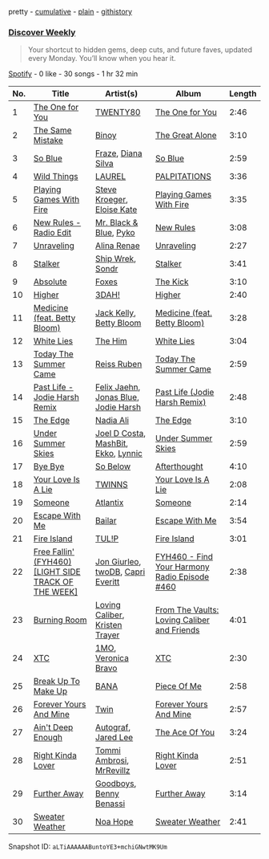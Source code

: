 pretty - [cumulative](/playlists/cumulative/37i9dQZEVXcMQ21aVFwcU6.md) - [plain](/playlists/plain/37i9dQZEVXcMQ21aVFwcU6) - [githistory](https://github.githistory.xyz/mdn522/spotify-playlist-archive/blob/main/playlists/plain/37i9dQZEVXcMQ21aVFwcU6)

### [Discover Weekly](https://open.spotify.com/playlist/37i9dQZEVXcMQ21aVFwcU6)

> Your shortcut to hidden gems, deep cuts, and future faves, updated every Monday\. You’ll know when you hear it.

[Spotify](https://open.spotify.com/user/spotify) - 0 like - 30 songs - 1 hr 32 min

| No. | Title | Artist(s) | Album | Length |
|---|---|---|---|---|
| 1 | [The One for You](https://open.spotify.com/track/6wmBCNSM9Uu80Rw0wWCtBZ) | [TWENTY80](https://open.spotify.com/artist/6w16wwBnNEbuC34fpg4Xrv) | [The One for You](https://open.spotify.com/album/0Yj3JWwmME9YInXp9eyvbg) | 2:46 |
| 2 | [The Same Mistake](https://open.spotify.com/track/1HvycraMdgxj3DbieMFe7T) | [Binoy](https://open.spotify.com/artist/4Ex31uB8b0dXDzSgyrVCgr) | [The Great Alone](https://open.spotify.com/album/3EZunt9sQQCVpYgpURgqkL) | 3:10 |
| 3 | [So Blue](https://open.spotify.com/track/2pXCSPKNTjsqIhOCTjpThQ) | [Fraze](https://open.spotify.com/artist/5XNW0Wjeh5UorMLuMHWelb), [Diana Silva](https://open.spotify.com/artist/33iBiPxHbu6s7XwiE5uGR6) | [So Blue](https://open.spotify.com/album/4EAY1kMZZI5jSWdacO2mkX) | 2:59 |
| 4 | [Wild Things](https://open.spotify.com/track/2s6tWe16IXXttFuLlr5P5v) | [LAUREL](https://open.spotify.com/artist/6y6iXD929Jqq0xc6lgwhl1) | [PALPITATIONS](https://open.spotify.com/album/7fxhGVYVaAnGw6ZQ50DkJC) | 3:36 |
| 5 | [Playing Games With Fire](https://open.spotify.com/track/2I7nwNLymSLxR4ET723LHc) | [Steve Kroeger](https://open.spotify.com/artist/3RuKMixE6jnuXqEx1Jy1om), [Eloise Kate](https://open.spotify.com/artist/5o8uKmI1GJP1DVCnt73oKE) | [Playing Games With Fire](https://open.spotify.com/album/5Omr3eW1mdttZ4P9Lsd0im) | 3:35 |
| 6 | [New Rules \- Radio Edit](https://open.spotify.com/track/6v430oJMY7YVCiQvvO0hJM) | [Mr\. Black & Blue](https://open.spotify.com/artist/1xpKlFHJoTi048rnak5opF), [Pyko](https://open.spotify.com/artist/2IWL114w5Bb5V3oVdmyk9t) | [New Rules](https://open.spotify.com/album/0JOwTLiVt9Pa6wZLu6M42L) | 3:08 |
| 7 | [Unraveling](https://open.spotify.com/track/4xVP5Apg1bOynfmRF3yg4C) | [Alina Renae](https://open.spotify.com/artist/0ijMivCSLUlNYGIhqFXIEZ) | [Unraveling](https://open.spotify.com/album/7kYigZZdP5zMT96vFNYPWv) | 2:27 |
| 8 | [Stalker](https://open.spotify.com/track/2epld0M5QscJKscFIXXatP) | [Ship Wrek](https://open.spotify.com/artist/1ic0FHNGIjXZAWH6O6Reif), [Sondr](https://open.spotify.com/artist/4hbnUamwrCHpv4wQTwvCIc) | [Stalker](https://open.spotify.com/album/4QxW2UDbBkYzXnDoIfUDH8) | 3:41 |
| 9 | [Absolute](https://open.spotify.com/track/56kBQEYkwaYsi6jv3VxTq9) | [Foxes](https://open.spotify.com/artist/7qRll6DYV06u2VuRPAVqug) | [The Kick](https://open.spotify.com/album/2IXCvUDkW26YzxCizZ9b6n) | 3:10 |
| 10 | [Higher](https://open.spotify.com/track/4LlLE3ppbDNu9qfbeaohS5) | [3DAH!](https://open.spotify.com/artist/6AlW1Wb6ZmdUfaSTTOi1nw) | [Higher](https://open.spotify.com/album/07KSe5pZIpXGrUFbh6u9xS) | 2:40 |
| 11 | [Medicine \(feat\. Betty Bloom\)](https://open.spotify.com/track/5QpmOkxVbi63rY5a1VmyWj) | [Jack Kelly](https://open.spotify.com/artist/1qXQAJC0HsasWQhGI8P1QC), [Betty Bloom](https://open.spotify.com/artist/028AENVWICmqAiAj5xXncO) | [Medicine \(feat\. Betty Bloom\)](https://open.spotify.com/album/62MZQyThHHh3xs5gfXDOP7) | 3:28 |
| 12 | [White Lies](https://open.spotify.com/track/3z7AceXFwECHGH26FOy3u8) | [The Him](https://open.spotify.com/artist/5WdqBAQhGFCrZvBKXiPIu7) | [White Lies](https://open.spotify.com/album/65FNzL2bbqBEAEsHYyHmUw) | 3:04 |
| 13 | [Today The Summer Came](https://open.spotify.com/track/6iD6OPLwzl4UYrSeRvTN74) | [Reiss Ruben](https://open.spotify.com/artist/0tra8a4W0svCh4EtSN2xSg) | [Today The Summer Came](https://open.spotify.com/album/4VQetljMG04kNjIHqfV6vF) | 2:59 |
| 14 | [Past Life \- Jodie Harsh Remix](https://open.spotify.com/track/5t0X50um2uGaHnrQuqd8W7) | [Felix Jaehn](https://open.spotify.com/artist/4bL2B6hmLlMWnUEZnorEtG), [Jonas Blue](https://open.spotify.com/artist/1HBjj22wzbscIZ9sEb5dyf), [Jodie Harsh](https://open.spotify.com/artist/0470FSE19wkoZe4R06GW9i) | [Past Life \(Jodie Harsh Remix\)](https://open.spotify.com/album/3hxrYfjDDXW8EfpNYXMv7s) | 2:48 |
| 15 | [The Edge](https://open.spotify.com/track/0uT9cCSq5TPBm2yDAeME2y) | [Nadia Ali](https://open.spotify.com/artist/1C60viSZv6BoYtrnkZ44g5) | [The Edge](https://open.spotify.com/album/13zNTeakfEaJIcUEkNwvlM) | 3:10 |
| 16 | [Under Summer Skies](https://open.spotify.com/track/02Pm1EBumP8hhHy1NBxSxb) | [Joel D Costa](https://open.spotify.com/artist/6TzLz534zsSVQqG4zUAlpQ), [MashBit](https://open.spotify.com/artist/2ZUktxXMg0flZ5HGHSd5HZ), [Ekko](https://open.spotify.com/artist/4QKGlPUIuL7IzE4vsVwIu6), [Lynnic](https://open.spotify.com/artist/1jpObIFmNOGfBc93WowfkT) | [Under Summer Skies](https://open.spotify.com/album/1WyaY6gbTcthanWj28EZxX) | 2:59 |
| 17 | [Bye Bye](https://open.spotify.com/track/5ABZwJKYOjz6qkyyBJkxO1) | [So Below](https://open.spotify.com/artist/2j551jqYq2HQH3R63vtSQi) | [Afterthought](https://open.spotify.com/album/2Y30VDF8LpRmkeZCEkwSQJ) | 4:10 |
| 18 | [Your Love Is A Lie](https://open.spotify.com/track/71RtbmXzYLGC9hAabmDjk2) | [TWINNS](https://open.spotify.com/artist/77vbRLApUtIjEvFLDdL7dg) | [Your Love Is A Lie](https://open.spotify.com/album/3VFQOqwnkqvMUqFgHelW7R) | 2:08 |
| 19 | [Someone](https://open.spotify.com/track/176hNZgKq5ZZrB5HsnqUdF) | [Atlantix](https://open.spotify.com/artist/6SAXEJBlURybBzKlejEU0m) | [Someone](https://open.spotify.com/album/5lDp6dl1eAx8gtzvvSyVIP) | 2:14 |
| 20 | [Escape With Me](https://open.spotify.com/track/5vnCwWYSjV0jUYj0sKthSZ) | [Bailar](https://open.spotify.com/artist/6bQRW4svvLOFzQ5cToxCVT) | [Escape With Me](https://open.spotify.com/album/7rjwsHX0QW5XL6ZFOEx7XF) | 3:54 |
| 21 | [Fire Island](https://open.spotify.com/track/3hLSCcuvDVttZ75VMMc1IO) | [TUL!P](https://open.spotify.com/artist/6FiGyOwQ1elfw0CQsbiD7A) | [Fire Island](https://open.spotify.com/album/0am0ROhlDtBRyGNBFCz0v3) | 3:01 |
| 22 | [Free Fallin' \(FYH460\) \[LIGHT SIDE TRACK OF THE WEEK\]](https://open.spotify.com/track/28ZnJiDlfHjBcXV30uX14y) | [Jon Giurleo](https://open.spotify.com/artist/0VwRSgTG0Jnd0U0hIbhoKN), [twoDB](https://open.spotify.com/artist/0ditjjMS6Vqu4q1JpEhYYo), [Capri Everitt](https://open.spotify.com/artist/6EFNRnIRbAh7pHV1FgCQaB) | [FYH460 \- Find Your Harmony Radio Episode \#460](https://open.spotify.com/album/6VVqgwmB0mSCMR7PwCgMdU) | 2:38 |
| 23 | [Burning Room](https://open.spotify.com/track/6qI1wxoIKZZMvS1chaRfqJ) | [Loving Caliber](https://open.spotify.com/artist/6psCCMHymYfQy6VvYRr6cs), [Kristen Trayer](https://open.spotify.com/artist/6eywn87d1f6iIXmoV5tL8i) | [From The Vaults: Loving Caliber and Friends](https://open.spotify.com/album/5le1RDs4Ypry1cZvnCqLOR) | 4:01 |
| 24 | [XTC](https://open.spotify.com/track/5DsMm18Exlfmvn9FOGF29R) | [1MO](https://open.spotify.com/artist/1XLiJ2yDHRxLtRD68ZOACS), [Veronica Bravo](https://open.spotify.com/artist/3xIHOffeC188QWHIiCaLXr) | [XTC](https://open.spotify.com/album/3o7RsArVfgLybsMnG87A68) | 2:30 |
| 25 | [Break Up To Make Up](https://open.spotify.com/track/2cC0ZaEhSebdLxfFXWqPfk) | [BANA](https://open.spotify.com/artist/7crRAiivSKMEm86Y4ip99L) | [Piece Of Me](https://open.spotify.com/album/4gwUE5gGHt5MZOQb8LwO8y) | 2:58 |
| 26 | [Forever Yours And Mine](https://open.spotify.com/track/05V1NHWg6KvkIARxzDMJ3S) | [Twin](https://open.spotify.com/artist/04xlDQ2RhoOYISsIcP7ia4) | [Forever Yours And Mine](https://open.spotify.com/album/6tCg87XfrAyoCuiIZTeW86) | 2:57 |
| 27 | [Ain't Deep Enough](https://open.spotify.com/track/1Gy3nx6LXpPyZXieQob59I) | [Autograf](https://open.spotify.com/artist/0FVj4JuzTyudaXAwfqDQ20), [Jared Lee](https://open.spotify.com/artist/7cBPcPEdhDWIoFX6BDvw1b) | [The Ace Of You](https://open.spotify.com/album/10iaqipBlcIzyaXNuOxVaN) | 3:24 |
| 28 | [Right Kinda Lover](https://open.spotify.com/track/0zqymQfc99GWFt9JSH1Jwv) | [Tommi Ambrosi](https://open.spotify.com/artist/0YomlA1WQwDajVippVbVmN), [MrRevillz](https://open.spotify.com/artist/5KhIhOD5xJP1dIzm8dpKvy) | [Right Kinda Lover](https://open.spotify.com/album/7AzyQ4EwHpNYw3jJCpfriE) | 2:51 |
| 29 | [Further Away](https://open.spotify.com/track/5w6NzsoExb9pPhoEN9aWRc) | [Goodboys](https://open.spotify.com/artist/2nm38smINjms1LtczR0Cei), [Benny Benassi](https://open.spotify.com/artist/4Ws2otunReOa6BbwxxpCt6) | [Further Away](https://open.spotify.com/album/5Cj5Y28x79njyaIIus6zNB) | 3:14 |
| 30 | [Sweater Weather](https://open.spotify.com/track/36D6kgG7PmFZhzmSZwoRDb) | [Noa Hope](https://open.spotify.com/artist/2shECWRcZW4Nb6dS4Y9bEU) | [Sweater Weather](https://open.spotify.com/album/2O95WFtjp2CS4wjqfylSwt) | 2:41 |

Snapshot ID: `aLTiAAAAAABuntoYE3+mchiGNwtMK9Um`
